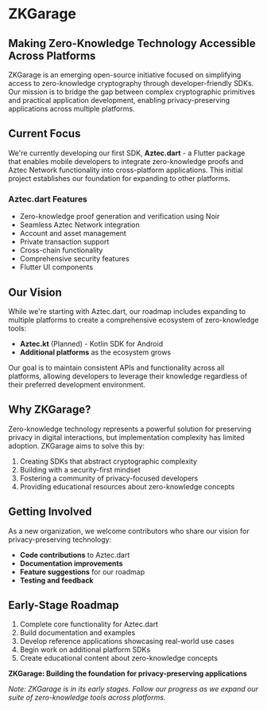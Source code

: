 # ZKGarage

## Making Zero-Knowledge Technology Accessible Across Platforms

ZKGarage is an emerging open-source initiative focused on simplifying access to zero-knowledge cryptography through developer-friendly SDKs. Our mission is to bridge the gap between complex cryptographic primitives and practical application development, enabling privacy-preserving applications across multiple platforms.

## Current Focus

We're currently developing our first SDK, **Aztec.dart** - a Flutter package that enables mobile developers to integrate zero-knowledge proofs and Aztec Network functionality into cross-platform applications. This initial project establishes our foundation for expanding to other platforms.

### Aztec.dart Features

- Zero-knowledge proof generation and verification using Noir
- Seamless Aztec Network integration
- Account and asset management
- Private transaction support
- Cross-chain functionality
- Comprehensive security features
- Flutter UI components


## Our Vision

While we're starting with Aztec.dart, our roadmap includes expanding to multiple platforms to create a comprehensive ecosystem of zero-knowledge tools:

- **Aztec.kt** (Planned) - Kotlin SDK for Android
- **Additional platforms** as the ecosystem grows


Our goal is to maintain consistent APIs and functionality across all platforms, allowing developers to leverage their knowledge regardless of their preferred development environment.

## Why ZKGarage?

Zero-knowledge technology represents a powerful solution for preserving privacy in digital interactions, but implementation complexity has limited adoption. ZKGarage aims to solve this by:

1. Creating SDKs that abstract cryptographic complexity
2. Building with a security-first mindset
3. Fostering a community of privacy-focused developers
4. Providing educational resources about zero-knowledge concepts


## Getting Involved

As a new organization, we welcome contributors who share our vision for privacy-preserving technology:

- **Code contributions** to Aztec.dart
- **Documentation improvements**
- **Feature suggestions** for our roadmap
- **Testing and feedback**


## Early-Stage Roadmap

1. Complete core functionality for Aztec.dart
2. Build documentation and examples
3. Develop reference applications showcasing real-world use cases
4. Begin work on additional platform SDKs
5. Create educational content about zero-knowledge concepts



**ZKGarage: Building the foundation for privacy-preserving applications**

*Note: ZKGarage is in its early stages. Follow our progress as we expand our suite of zero-knowledge tools across platforms.*
